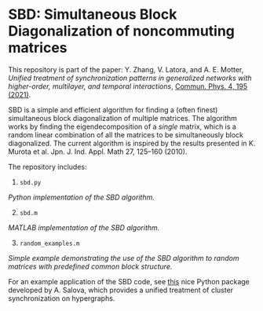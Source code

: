 # SBD: Simultaneous Block Diagonalization of noncommuting matrices

This repository is part of the paper: Y. Zhang, V. Latora, and A. E. Motter, _Unified treatment of synchronization patterns in generalized networks with higher-order, multilayer, and temporal interactions_, [Commun. Phys. 4, 195 (2021)](https://doi.org/10.1038/s42005-021-00695-0).

SBD is a simple and efficient algorithm for finding a (often finest) simultaneous block diagonalization of multiple matrices.
The algorithm works by finding the eigendecomposition of a _single_ matrix, which is a random linear combination of all the matrices to be simultaneously block diagonalized.
The current algorithm is inspired by the results presented in K. Murota et al. Jpn. J. Ind. Appl. Math 27, 125–160 (2010).

The repository includes:

1. `sbd.py`

  _Python implementation of the SBD algorithm._

2. `sbd.m`

  _MATLAB implementation of the SBD algorithm._

3. `random_examples.m`

  _Simple example demonstrating the use of the SBD algorithm to random matrices with predefined common block structure._

For an example application of the SBD code, see [this](https://github.com/asalova/hypergraph-cluster-sync) nice Python package developed by A. Salova, which provides a unified treatment of cluster synchronization on hypergraphs.
